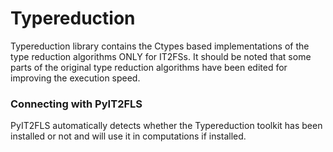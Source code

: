 Typereduction
========

Typereduction library contains the Ctypes based implementations of the type reduction algorithms ONLY for IT2FSs. It should be noted that some parts of the original type reduction algorithms have been edited for improving the execution speed.


### Connecting with PyIT2FLS

PyIT2FLS automatically detects whether the Typereduction toolkit has been installed or not and will use it in computations if installed.




